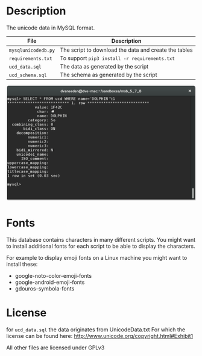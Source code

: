 
Description
===========

The unicode data in MySQL format.

| File                | Description |
| --------------------|-------------|
| `mysqlunicodedb.py` | The script to download the data and create the tables |
| `requirements.txt`  | To support `pip3 install -r requirements.txt` |
| `ucd_data.sql`      | The data as generated by the script |
| `ucd_schema.sql`    | The schema as generated by the script |

![Screenshot](Screenshot_unicodedata.png)

Fonts
=====

This database contains characters in many different scripts. You might
want to install additional fonts for each script to be able to
display the characters.

For example to display emoji fonts on a Linux machine you might want to
install these:

* google-noto-color-emoji-fonts
* google-android-emoji-fonts
* gdouros-symbola-fonts

License
=======

for `ucd_data.sql` the data originates from UnicodeData.txt
For which the license can be found here:
http://www.unicode.org/copyright.html#Exhibit1

All other files are licensed under GPLv3
